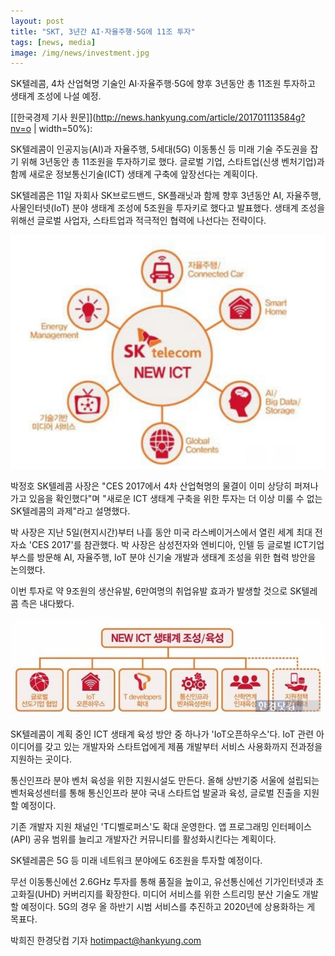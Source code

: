 ```yaml
---
layout: post
title: "SKT, 3년간 AI·자율주행·5G에 11조 투자"
tags: [news, media]
image: /img/news/investment.jpg
---
```


SK텔레콤, 4차 산업혁명 기술인 AI·자율주행·5G에 향후 3년동안 총 11조원 투자하고 생태계 조성에 나설 예정. 

[[한국경제 기사 원문]](http://news.hankyung.com/article/201701113584g?nv=o | width=50%): 

SK텔레콤이 인공지능(AI)과 자율주행, 5세대(5G) 이동통신 등 미래 기술 주도권을 잡기 위해 3년동안 총 11조원을 투자하기로 했다. 글로벌 기업, 스타트업(신생 벤처기업)과 함께 새로운 정보통신기술(ICT) 생태계 구축에 앞장선다는 계획이다. 

SK텔레콤은 11일 자회사 SK브로드밴드, SK플래닛과 함께 향후 3년동안 AI, 자율주행, 사물인터넷(IoT) 분야 생태계 조성에 5조원을 투자키로 했다고 발표했다. 생태계 조성을 위해선 글로벌 사업자, 스타트업과 적극적인 협력에 나선다는 전략이다. 

![img1](/img/news/investment.jpg)

박정호 SK텔레콤 사장은 "CES 2017에서 4차 산업혁명의 물결이 이미 상당히 퍼져나가고 있음을 확인했다"며 "새로운 ICT 생태계 구축을 위한 투자는 더 이상 미룰 수 없는 SK텔레콤의 과제"라고 설명했다. 

박 사장은 지난 5일(현지시간)부터 나흘 동안 미국 라스베이거스에서 열린 세계 최대 전자쇼 'CES 2017'를 참관했다. 박 사장은 삼성전자와 엔비디아, 인텔 등 글로벌 ICT기업 부스를 방문해 AI, 자율주행, IoT 분야 신기술 개발과 생태계 조성을 위한 협력 방안을 논의했다. 

이번 투자로 약 9조원의 생산유발, 6만여명의 취업유발 효과가 발생할 것으로 SK텔레콤 측은 내다봤다. 

![img1](/img/news/investment_2.jpg)

SK텔레콤이 계획 중인 ICT 생태계 육성 방안 중 하나가 'IoT오픈하우스'다. IoT 관련 아이디어를 갖고 있는 개발자와 스타트업에게 제품 개발부터 서비스 사용화까지 전과정을 지원하는 곳이다.

통신인프라 분야 벤처 육성을 위한 지원시설도 만든다. 올해 상반기중 서울에 설립되는 벤처육성센터를 통해 통신인프라 분야 국내 스타트업 발굴과 육성, 글로벌 진출을 지원할 예정이다. 

기존 개발자 지원 채널인 'T디벨로퍼스'도 확대 운영한다. 앱 프로그래밍 인터페이스(API) 공유 범위를 늘리고 개발자간 커뮤니티를 활성화시킨다는 계획이다. 
 
SK텔레콤은 5G 등 미래 네트워크 분야에도 6조원을 투자할 예정이다.

무선 이동통신에선 2.6GHz 투자를 통해 품질을 높이고, 유선통신에선 기가인터넷과 초고화질(UHD) 커버리지를 확장한다. 미디어 서비스를 위한 스트리밍 분산 기술도 개발할 예정이다. 5G의 경우 올 하반기 시범 서비스를 추진하고 2020년에 상용화하는 게 목표다. 

박희진 한경닷컴 기자 hotimpact@hankyung.com
